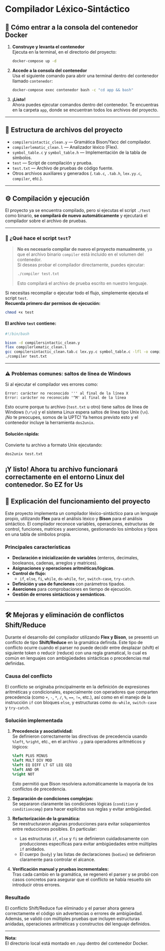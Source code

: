 # Compilador Léxico-Sintáctico

## 🚀 Cómo entrar a la consola del contenedor Docker

1. **Construye y levanta el contenedor**  
   Ejecuta en la terminal, en el directorio del proyecto:

   ```sh
   docker-compose up -d
   ```

2. **Accede a la consola del contenedor**  
   Usa el siguiente comando para abrir una terminal dentro del contenedor llamado `contenedor`:

   ```sh
   docker-compose exec contenedor bash -c "cd app && bash"
   ```

3. **¡Listo!**  
   Ahora puedes ejecutar comandos dentro del contenedor. Te encuentras en la carpeta `app`, donde se encuentran todos los archivos del proyecto.

---

## 📂 Estructura de archivos del proyecto

- `compilersintactic_clean.y` — Gramática Bison/Yacc del compilador.
- `compilerlematic_clean.l` — Analizador léxico (Flex).
- `symbol_table.c` y `symbol_table.h` — Implementación de la tabla de símbolos.
- `test` — Script de compilación y prueba.
- `test.txt` — Archivo de pruebas de código fuente.
- Otros archivos auxiliares y generados (`.tab.c`, `.tab.h`, `lex.yy.c`, `compiler`, etc.).

---

## ⚙️ Compilación y ejecución
El proyecto ya se encuentra compilado, pero si ejecutas el script `./test` como binario, **se compilará de nuevo automáticamente** y ejecutará el compilador sobre el archivo de pruebas.

---

### 📜 ¿Qué hace el script `test`?

> **No es necesario compilar de nuevo el proyecto manualmente**, ya que el archivo binario `compiler` está incluido en el volumen del contenedor.  
> Si deseas probar el compilador directamente, puedes ejecutar:
>
> ```sh
> ./compiler test.txt
> ```
>
> Esto compilará el archivo de prueba escrito en nuestro lenguaje.

Si necesitas recompilar o ejecutar todo el flujo, simplemente ejecuta el script `test`.  
**Recuerda primero dar permisos de ejecución:**

```sh
chmod +x test
```

#### El archivo `test` contiene:

```sh
#!/bin/bash

bison -d compilersintactic_clean.y
flex compilerlematic_clean.l
gcc compilersintactic_clean.tab.c lex.yy.c symbol_table.c -lfl -o compiler
./compiler test.txt
```

---

### ⚠️ Problemas comunes: saltos de línea de Windows

Si al ejecutar el compilador ves errores como:

```
Error: carácter no reconocido ''' al final de la línea X
Error: carácter no reconocido '^M' al final de la línea
```

Esto ocurre porque tu archivo (`test.txt` u otro) tiene saltos de línea de Windows (`\r\n`) y el sistema Linux espera saltos de línea tipo Unix (`\n`).  
¡No te preocupes, somos de la UPTC! Ya hemos previsto esto y el contenedor incluye la herramienta `dos2unix`.

#### **Solución rápida:**

Convierte tu archivo a formato Unix ejecutando:

```sh
dos2unix test.txt
```

¡Y listo! Ahora tu archivo funcionará correctamente en el entorno Linux del contenedor. So EZ for Us
---

## 📝 Explicación del funcionamiento del proyecto

Este proyecto implementa un compilador léxico-sintáctico para un lenguaje propio, utilizando **Flex** para el análisis léxico y **Bison** para el análisis sintáctico. El compilador reconoce variables, operaciones, estructuras de control, funciones, matrices y aserciones, gestionando los símbolos y tipos en una tabla de símbolos propia.

### Principales características

- **Declaración e inicialización de variables** (enteros, decimales, booleanos, cadenas, arreglos y matrices).
- **Asignaciones y operaciones aritméticas/lógicas**.
- **Control de flujo:**  
  - `if`, `else`, `fi`, `while`, `do-while`, `for`, `switch-case`, `try-catch`.
- **Definición y uso de funciones** con parámetros tipados.
- **Aserciones** para comprobaciones en tiempo de ejecución.
- **Gestión de errores sintácticos y semánticos**.

---

## 🛠️ Mejoras y eliminación de conflictos Shift/Reduce

Durante el desarrollo del compilador utilizando **Flex y Bison**, se presentó un conflicto de tipo **Shift/Reduce** en la gramática definida. Este tipo de conflicto ocurre cuando el parser no puede decidir entre desplazar (shift) el siguiente token o reducir (reduce) con una regla gramatical, lo cual es común en lenguajes con ambigüedades sintácticas o precedencias mal definidas.

### Causa del conflicto

El conflicto se originaba principalmente en la definición de expresiones aritméticas y condicionales, especialmente con operadores que comparten precedencia (como `+`, `-`, `*`, `/`, `%`, `==`, `!=`, etc.), así como en el manejo de la instrucción `if` con bloques `else`, y estructuras como `do-while`, `switch-case` y `try-catch`.

### Solución implementada

1. **Precedencia y asociatividad:**  
   Se definieron correctamente las directivas de precedencia usando `%left`, `%right`, etc., en el archivo `.y` para operadores aritméticos y lógicos:

   ```yacc
   %left PLUS MINUS
   %left MULT DIV MOD
   %left EQ DIFF LT GT LEQ GEQ
   %left AND OR
   %right NOT
   ```

   Esto permitió que Bison resolviera automáticamente la mayoría de los conflictos de precedencia.

2. **Separación de condiciones complejas:**  
   Se separaron claramente las condiciones lógicas (`condition` y `conditioncomp`) para hacer explícitas sus reglas y evitar ambigüedad.

3. **Refactorización de la gramática:**  
   Se reestructuraron algunas producciones para evitar solapamientos entre reducciones posibles. En particular:
   - Las estructuras `if`, `else` y `fi` se definieron cuidadosamente con producciones específicas para evitar ambigüedades entre múltiples `if` anidados.
   - El cuerpo (`body`) y las listas de declaraciones (`bodies`) se definieron claramente para controlar el alcance.

4. **Verificación manual y pruebas incrementales:**  
   Tras cada cambio en la gramática, se regeneró el parser y se probó con casos concretos para asegurar que el conflicto se había resuelto sin introducir otros errores.

### Resultado

El conflicto Shift/Reduce fue eliminado y el parser ahora genera correctamente el código sin advertencias o errores de ambigüedad. Además, se validó con múltiples pruebas que incluyen estructuras anidadas, operaciones aritméticas y constructos del lenguaje definidos.

---

**Nota:**  
El directorio local está montado en `/app` dentro del contenedor Docker.